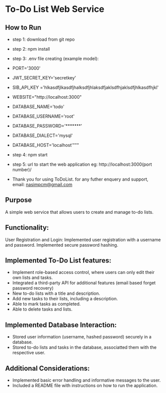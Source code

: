 # To-Do List Web Service
## How to Run
* step 1: download from git repo
* step 2: npm install
* step 3: .env file creating (example model):
* PORT='3000'
* JWT_SECRET_KEY='secretkey'
* SIB_API_KEY ='hlkasdfjlkasdfjhalksdfjhlaksdfjaklsdfhjaklsdfjhlkasdfhjkl'

* WEBSITE="http://localhost:3000"
* DATABASE_NAME='todo'
* DATABASE_USERNAME='root'
* DATABASE_PASSWORD='*******'
* DATABASE_DIALECT='mysql'
* DATABASE_HOST='localhost'"""

* step 4: npm start
* step 5: url to start the web application eg: http://localhost:3000(port number)/
* Thank you for using ToDoList. for any futher enquery and support, email: nasimpcm@gmail.com

## Purpose
A simple web service that allows users to create and manage to-do lists.
## Functionality:
User Registration and Login: Implemented user registration with a username and password. Implemented secure password hashing.
## Implemented To-Do List features:
* Implement role-based access control, where users can only edit their own lists and tasks.
* Integrated a third-party API for additional features (email based forget password recovery)
* New to-do lists with a title and description.
* Add new tasks to their lists, including a description.
* Able to mark tasks as completed.
* Able to delete tasks and lists.
## Implemented Database Interaction:
* Stored user information (username, hashed password) securely in a database.
* Stored to-do lists and tasks in the database, associatted them with the respective user.
## Additional Considerations:
* Implemented basic error handling and informative messages to the user.
* Included a README file with instructions on how to run the application.
